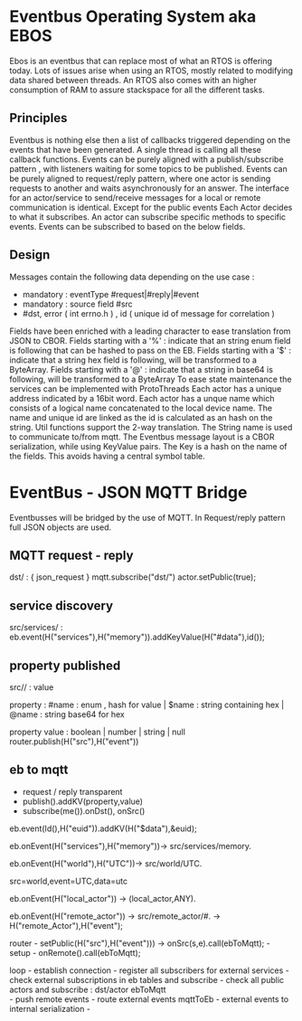 # Eventbus Operating System aka EBOS
Ebos is an eventbus that can replace most of what an RTOS is offering today.
Lots of issues arise when using an RTOS, mostly related to modifying data shared between threads. An RTOS also comes with an higher consumption of RAM to assure stackspace for all the different tasks.

## Principles
Eventbus is nothing else then a list of callbacks triggered depending on the events that have been generated. A single thread is calling all these callback functions.
Events can be purely aligned with a publish/subscribe pattern , with listeners waiting for some topics to be published. 
Events can be purely aligned to request/reply pattern, where one actor is sending requests to another and waits asynchronously for an answer.
The interface for an actor/service to send/receive messages for a local or remote communication is identical. Except for the public events
Each Actor decides to what it subscribes.
An actor can subscribe specific methods to specific events.
Events can be subscribed to based on the below fields.
## Design
Messages contain the following data depending on the use case :
- mandatory : eventType #request|#reply|#event 
- mandatory : source field #src
- #dst, error ( int errno.h ) , id ( unique id of message for correlation )

Fields have been enriched with a leading character to ease translation from JSON to CBOR.
Fields starting with a '%' : indicate that an string enum field is following that can be hashed to pass on the EB.
Fields starting with a '$' : indicate that a string hex field is following, will be transformed to a ByteArray.
Fields starting with a '@' : indicate that a string in base64 is following, will be transformed to a ByteArray
To ease state maintenance the services can be implemented with ProtoThreads
Each actor has a unique address indicated by a 16bit word.
Each actor has a unque name which consists of a logical name concatenated to the local device name.
The name and unique id are linked as the id is calculated as an hash on the string. Util functions support the 2-way translation.
The String name is used to communicate to/from mqtt.
The Eventbus message layout is a CBOR serialization, while using KeyValue pairs. The Key is a hash on the name of the fields. This avoids having a central symbol table.

 
# EventBus - JSON MQTT Bridge

Eventbusses will be bridged by the use of MQTT.
In Request/reply pattern full JSON objects are used.


## MQTT request - reply
dst/<service> : { json_request }
mqtt.subscribe("dst/<service>")
actor.setPublic(true);

## service discovery
src/services/<interface> : <service>
eb.event(H("services"),H("memory")).addKeyValue(H("#data"),id());

## property published
src/<service>/<property> : value

property : #name : enum , hash for value
 		| $name : string containing hex
		| @name : string base64 for hex

property value : boolean
	| number
	| string
	| null
router.publish(H("src"),H("event"))


## eb to mqtt
- request / reply transparent
- publish(<service>).addKV(property,value)
- subscribe(me()).onDst(), onSrc()

eb.event(Id(),H("euid")).addKV(H("$data"),&euid);

eb.onEvent(H("services"),H("memory"))-> src/services/memory. 

eb.onEvent(H("world"),H("UTC"))-> src/world/UTC. 

src=world,event=UTC,data=utc

eb.onEvent(H("local_actor")) -> (local_actor,ANY). 

eb.onEvent(H("remote_actor")) -> src/remote_actor/#. 
		-> H("remote_Actor"),H("event");  
		
router
	- setPublic(H("src"),H("event"))) 
		-> onSrc(s,e).call(ebToMqtt);
	-  
setup
	- onRemote().call(ebToMqtt);
	
loop
	- establish connection
	- register all subscribers for external services
		- check external subscriptions in eb tables and subscribe
		- check all public actors and subscribe : dst/actor
ebToMqtt  
	- push remote events
	- route external events
mqttToEb 
	- external events to internal serialization
	- 




